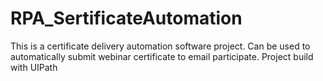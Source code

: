# RPA_SertificateAutomation
This is a certificate delivery automation software project. Can be used to automatically submit webinar certificate to email participate. Project build with UIPath
